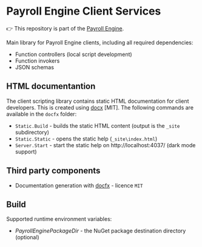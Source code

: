 # Payroll Engine Client Services
👉 This repository is part of the [Payroll Engine](https://github.com/Payroll-Engine/PayrollEngine/wiki).

Main library for Payroll Engine clients, including all required dependencies:
- Function controllers (local script development)
- Function invokers
- JSON schemas

## HTML documentantion
The client scripting library contains static HTML documentation for client developers. This is created using [docx](https://github.com/dotnet/docfx) [MIT]. The following commands are available in the `docfx` folder:
- `Static.Build` - builds the static HTML content (output is the `_site` subdirectory)
- `Static.Static` - opens the static help (`_site\index.html`)
- `Server.Start` - start the static help on http://localhost:4037/ (dark mode support)

## Third party components
- Documentation generation with [docfx](https://github.com/dotnet/docfx/) - licence `MIT`

## Build
Supported runtime environment variables:
- *PayrollEnginePackageDir* - the NuGet package destination directory (optional)